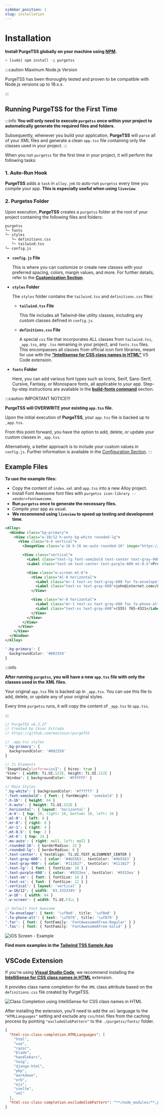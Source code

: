 ```yaml
---
sidebar_position: 1
slug: installation
---
```


# Installation

**Install PurgeTSS globally on your machine using [NPM](https://www.npmjs.com/).**

```bash
> [sudo] npm install -g purgetss
```

:::caution Maximum Node.js Version

PurgeTSS has been thoroughly tested and proven to be compatible with Node.js versions up to 18.x.x.

:::

## Running PurgeTSS for the First Time

:::info
**You will only need to execute `purgetss` once within your project to automatically generate the required files and folders**.

Subsequently, whenever you build your application, **PurgeTSS** will `parse` all of your XML files and generate a clean `app.tss` file containing only the classes used in your project.
:::

When you run `purgetss` for the first time in your project, it will perform the following tasks:


### 1. Auto-Run Hook

**PurgeTSS** adds a `task` in `alloy.jmk` to auto-run `purgetss` every time you compile your app. **This is especially useful when using `liveview`**.


### 2. Purgetss Folder

Upon execution, **PurgeTSS** creates a `purgetss` folder at the root of your project containing the following files and folders:

```bash title="./purgetss"
purgetss
└─ fonts
└─ styles
   └─ definitions.css
   └─ tailwind.tss
└─ config.js
```

- **`config.js` File**

  This is where you can customize or create new classes with your preferred spacing, colors, margin values, and more. For further details, refer to the **[Customization Section](customization/the-config-file)**.

- **`styles` Folder**

  The `styles` folder contains the `tailwind.tss` and `definitions.css` files:

  - **`tailwind.tss` File**

    This file includes all Tailwind-like utility classes, including any custom classes defined in `config.js`.

  - **`definitions.css` File**

    A special `css` file that incorporates ALL classes from `tailwind.tss`, `_app.tss`, any `.tss` remaining in your project, and `fonts.tss` files. This encompasses all classes from official icon font libraries, meant for use with the [**“Intellisense for CSS class names in HTML”**](#vscode-extension) VS Code extension.

- **`fonts` Folder**

  Here, you can add various font types such as Icons, Serif, Sans-Serif, Cursive, Fantasy, or Monospace fonts, all applicable to your app. Step-by-step instructions are available in the [**build-fonts command**](Commands#build-fonts-command) section.

:::caution IMPORTANT NOTICE!!!

**PurgeTSS will OVERWRITE your existing `app.tss` file.**

Upon the initial execution of **PurgeTSS**, your `app.tss` file is backed up to `_app.tss`.

From this point forward, you have the option to add, delete, or update your custom classes in `_app.tss`.

Alternatively, a better approach is to include your custom values in `config.js`. Further information is available in the [Configuration Section](customization/the-config-file).
:::

## Example Files

**To use the example files:**
- Copy the content of `index.xml` and `app.tss` into a new Alloy project.
- Install Font Awesome font files with `purgetss icon-library --vendor=fontawesome`.
- **Run `purgetss` once to generate the necessary files.**
- Compile your app as usual.
- **We recommend using `liveview` to speed up testing and development time**.

```xml title=index.xml
<Alloy>
  <Window class="bg-primary">
    <View class="w-10/12 h-auto bg-white rounded-lg">
      <View class="m-4 vertical">
        <ImageView class="w-16 h-16 mx-auto rounded-16" image="https://randomuser.me/api/portraits/men/43.jpg" />

        <View class="vertical">
          <Label class="text-lg font-semibold text-center text-gray-900">John W. Doe</Label>
          <Label class="text-sm text-center text-purple-600 mt-0.5">Product Engineer</Label>

          <View class="w-screen mt-6">
            <View class="ml-0 horizontal">
              <Label class="mr-1 text-xs text-gray-600 far fa-envelope"></Label>
              <Label class="text-xs text-gray-600">john@internet.com</Label>
            </View>

            <View class="mr-0 horizontal">
              <Label class="mr-1 text-xs text-gray-600 fas fa-phone-alt"></Label>
              <Label class="text-xs text-gray-600">(555) 765-4321</Label>
            </View>
          </View>
        </View>
      </View>
    </View>
  </Window>
</Alloy>
```

```scss title="app.tss"
'.bg-primary': {
  backgroundColor: '#002359'
}
```

:::info

**After running `purgetss`, you will have a new `app.tss` file with only the classes used in the XML files.**

Your original `app.tss` file is backed up in `_app.tss`. You can use this file to add, delete, or update any of your original styles.

Every time `purgetss` runs, it will copy the content of `_app.tss` to `app.tss`.

:::

```scss title="app.tss after purging"
// PurgeTSS v6.2.27
// Created by César Estrada
// https://github.com/macCesar/purgeTSS

// _app.tss styles
'.bg-primary': {
  backgroundColor: '#002359'
}

// Ti Elements
'ImageView[platform=ios]': { hires: true }
'View': { width: Ti.UI.SIZE, height: Ti.UI.SIZE }
'Window': { backgroundColor: '#FFFFFF' }

// Main Styles
'.bg-white': { backgroundColor: '#ffffff' }
'.font-semibold': { font: { fontWeight: 'semibold' } }
'.h-16': { height: 64 }
'.h-auto': { height: Ti.UI.SIZE }
'.horizontal': { layout: 'horizontal' }
'.m-4': { top: 16, right: 16, bottom: 16, left: 16 }
'.ml-0': { left: 0 }
'.mr-0': { right: 0 }
'.mr-1': { right: 4 }
'.mt-0.5': { top: 2 }
'.mt-6': { top: 24 }
'.mx-auto': { right: null, left: null }
'.rounded-16': { borderRadius: 32 }
'.rounded-lg': { borderRadius: 8 }
'.text-center': { textAlign: Ti.UI.TEXT_ALIGNMENT_CENTER }
'.text-gray-600': { color: '#4b5563', textColor: '#4b5563' }
'.text-gray-900': { color: '#111827', textColor: '#111827' }
'.text-lg': { font: { fontSize: 18 } }
'.text-purple-600': { color: '#9333ea', textColor: '#9333ea' }
'.text-sm': { font: { fontSize: 14 } }
'.text-xs': { font: { fontSize: 12 } }
'.vertical': { layout: 'vertical' }
'.w-10/12': { width: '83.333334%' }
'.w-16': { width: 64 }
'.w-screen': { width: Ti.UI.FILL }

// Default Font Awesome
'.fa-envelope': { text: '\uf0e0', title: '\uf0e0' }
'.fa-phone-alt': { text: '\uf879', title: '\uf879' }
'.far': { font: { fontFamily: 'FontAwesome6Free-Regular' } }
'.fas': { font: { fontFamily: 'FontAwesome6Free-Solid' } }
```

![iOS Screen - Example](images/sample-fixed.png)

**Find more examples in the [Tailwind TSS Sample App](https://github.com/macCesar/tailwind.tss-sample-app)**


## VSCode Extension

If you're using **[Visual Studio Code](https://code.visualstudio.com)**, we recommend installing the **[IntelliSense for CSS class names in HTML](https://marketplace.visualstudio.com/items?itemName=Zignd.html-css-class-completion)** extension.

It provides class name completion for the `XML` class attribute based on the `definitions.css` file created by PurgeTSS.

![Class Completion using IntelliSense for CSS class names in HTML](images/class-completion-2.gif)

After installing the extension, you'll need to add the `xml` language to the `"HTMLLanguages"` setting and exclude any `css/html` files from the caching process by pointing `"excludeGlobPattern"` to the `./purgetss/fonts/` folder.

```json title="VS Code ‘settings.json’ file"
{
  "html-css-class-completion.HTMLLanguages": [
    "html",
    "vue",
    "razor",
    "blade",
    "handlebars",
    "twig",
    "django-html",
    "php",
    "markdown",
    "erb",
    "ejs",
    "svelte",
    "xml"
  ],
  "html-css-class-completion.excludeGlobPattern": "**/node_modules/**,purgetss/fonts/**/*.{css,html}"
}
```
